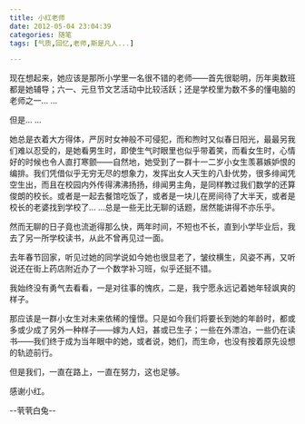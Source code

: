 ```yaml
---
title: 小红老师
date: 2012-05-04 23:04:39
categories: 随笔
tags: [气质,回忆,老师,斯是凡人...]

---
```

现在想起来，她应该是那所小学里一名很不错的老师——首先很聪明，历年奥数班都是她辅导；六一、元旦节文艺活动中比较活跃；还是学校里为数不多的懂电脑的老师之一… …

但是… …

她总是衣着大方得体，严厉时女神般不可侵犯，而和煦时又似春日阳光，最最另我们难以忍受的，是她看男生时，即使生气时眼里也似乎带着笑，而看女生时，心情好的时候也令人直打寒颤——自然地，她受到了一群十一二岁小女生羡慕嫉妒恨的编排。我们凭借似乎无穷无尽的想象力，发挥出女人天生的八卦优势，很多绯闻凭空生出，而且在校园内外传得沸沸扬扬，绯闻男主角，是同样教过我们数学的还算俊朗的校长。或者是一起去餐馆吃饭了，或者是一块儿在房间待了大半天，或者是校长的老婆找到学校了… …总是一些无比无聊的话题，居然能讲得不亦乐乎。

然而无聊的日子竟也流逝得那么快，两年时间，不短也不长，直到小学毕业后，我去了另一所学校读书，从此不曾再见过一面。

去年春节回家，听见过她的同学说如今她也很显老了，皱纹横生，风姿不再，又听说还在街上药店附近办了一个数学补习班，似乎还挺不错。

我始终没有勇气去看看，一是对往事的愧疚，二是，我宁愿永远记着她年轻飒爽的样子。

那应该是一群小女生对未来依稀的憧憬。只是如今我们将要长到她的年龄时，都或多或少成了另外一种样子——嫁为人妇，甚或已生子；一些在外漂泊，一些仍在读书——我们终于成为当年眼中的她，或者说，她们，而生命，也没有按着原先设想的轨迹前行。

但是我们，一直在路上，一直在努力，这也足够。

感谢小红。

--茕茕白兔--